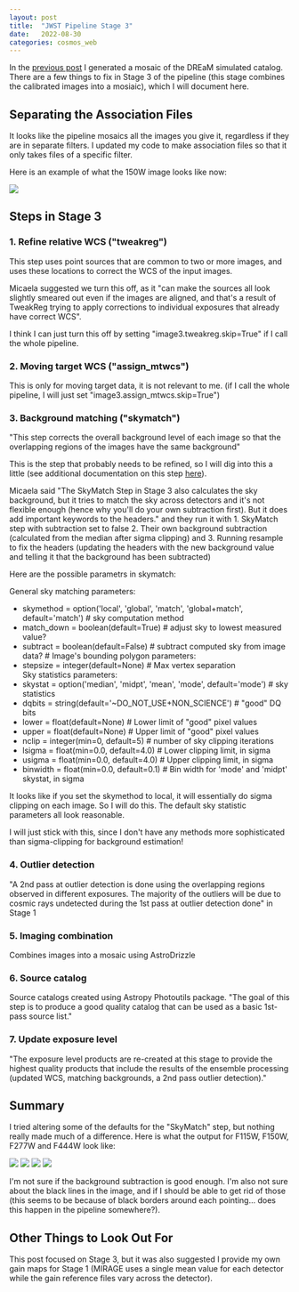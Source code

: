 ```yaml
---
layout: post
title:  "JWST Pipeline Stage 3"
date:   2022-08-30
categories: cosmos_web
---
```


In the <a href="https://ndrakos.github.io/blog/cosmos_web/Add_Catalog_to_Mirage/">previous post</a> I generated a mosaic of the DREaM simulated catalog. There are a few things to fix in Stage 3 of the pipeline (this stage combines the calibrated images into a mosiaic), which I will document here.  


## Separating the Association Files

It looks like the pipeline mosaics all the images you give it, regardless if they are in separate filters. I updated my code to make association files so that it only takes files of a specific filter.

Here is an example of what the 150W image looks like now:

<img src="{{ site.baseurl }}/assets/plots/20220830_cw-F150W_1.png">


## Steps in Stage 3

### 1. Refine relative WCS ("tweakreg")

This step uses point sources that are common to two or more images, and uses these locations to correct the WCS of the input images.

Micaela suggested we turn this off, as it "can make the sources all look slightly smeared out even if the images are aligned, and that's a result of TweakReg trying to apply corrections to individual exposures that already have correct WCS".

I think I can just turn this off by setting "image3.tweakreg.skip=True" if I call the whole pipeline.

### 2. Moving target WCS ("assign_mtwcs")

This is only for moving target data, it is not relevant to me. (if I call the whole pipeline, I will just set "image3.assign_mtwcs.skip=True")


### 3. Background matching ("skymatch")

"This step corrects the overall background level of each image so that the overlapping regions of the images have the same background"

This is the step that probably needs to be refined, so I will dig into this a little (see additional documentation on this step <a href="https://jwst-pipeline.readthedocs.io/en/stable/jwst/skymatch/
">here</a>).

Micaela said "The SkyMatch Step in Stage 3 also calculates the sky background, but it tries to match the sky across detectors and it's not flexible enough (hence why you'll do your own subtraction first). But it does add important keywords to the headers." and they run it with 1. SkyMatch step with subtraction set to false 2. Their own background subtraction (calculated from the median after sigma clipping) and 3. Running resample to fix the headers (updating the headers with the new background value and telling it that the background has been subtracted)

Here are the possible parametrs in skymatch:

General sky matching parameters:
- skymethod = option('local', 'global', 'match', 'global+match', default='match') # sky computation method
- match_down = boolean(default=True) # adjust sky to lowest measured value?
-  subtract = boolean(default=False) # subtract computed sky from image data? #
Image's bounding polygon parameters:     
- stepsize = integer(default=None) # Max vertex separation        
Sky statistics parameters:
- skystat = option('median', 'midpt', 'mean', 'mode', default='mode') # sky statistics      
- dqbits = string(default='~DO_NOT_USE+NON_SCIENCE') # "good" DQ bits      
- lower = float(default=None) # Lower limit of "good" pixel values       
- upper = float(default=None) # Upper limit of "good" pixel values        
- nclip = integer(min=0, default=5) # number of sky clipping iterations        
- lsigma = float(min=0.0, default=4.0) # Lower clipping limit, in sigma        
- usigma = float(min=0.0, default=4.0) # Upper clipping limit, in sigma       
- binwidth = float(min=0.0, default=0.1) # Bin width for 'mode' and 'midpt' skystat, in sigma


It looks like if you set the skymethod to local, it will essentially do sigma clipping on each image. So I will do this. The default sky statistic parameters all look reasonable.

I will just stick with this, since I don't have any methods more sophisticated than sigma-clipping for background estimation!


### 4. Outlier detection

"A 2nd pass at outlier detection is done using the overlapping regions observed in different exposures. The majority of the outliers will be due to cosmic rays undetected during the 1st pass at outlier detection done" in Stage 1


### 5. Imaging combination

Combines images into a mosaic using AstroDrizzle

### 6. Source catalog

Source catalogs created using Astropy Photoutils package. "The goal of this step is to produce a good quality catalog that can be used as a basic 1st-pass source list."

### 7. Update exposure level

"The exposure level products are re-created at this stage to provide the highest quality products that include the results of the ensemble processing (updated WCS, matching backgrounds, a 2nd pass outlier detection)."


## Summary

I tried altering some of the defaults for the "SkyMatch" step, but nothing really made much of a difference. Here is what the output for F115W, F150W, F277W and F444W look like:

<img src="{{ site.baseurl }}/assets/plots/20220830_cw-F115W.png">

<img src="{{ site.baseurl }}/assets/plots/20220830_cw-F150W.png">

<img src="{{ site.baseurl }}/assets/plots/20220830_cw-F277W.png">

<img src="{{ site.baseurl }}/assets/plots/20220830_cw-F444W.png">

I'm not sure if the background subtraction is good enough. I'm also not sure about the black lines in the image, and if I should be able to get rid of those (this seems to be because of black borders around each pointing... does this happen in the pipeline somewhere?).

## Other Things to Look Out For

This post focused on Stage 3, but it was also suggested I provide my own gain maps for Stage 1 (MIRAGE uses a single mean value for each detector while the gain reference files vary across the detector).
